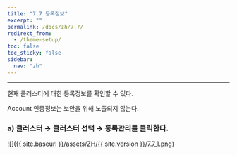 ```yaml
---
title: "7.7 등록정보"
excerpt: ""
permalink: /docs/zh/7.7/
redirect_from:
  - /theme-setup/
toc: false
toc_sticky: false
sidebar:
  nav: "zh"
---
```


---
현재 클러스터에 대한 등록정보를 확인할 수 있다.

Account 인증정보는 보안을 위해 노출되지 않는다.

### a\) 클러스터 → 클러스터 선택 → 등록관리를 클릭한다.
![]({{ site.baseurl }}/assets/ZH/{{ site.version }}/7.7_1.png)
